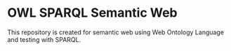 # OWL SPARQL Semantic Web
This repository is created for semantic web using Web Ontology Language and testing with SPARQL.
